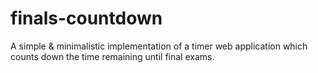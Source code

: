 # finals-countdown
A simple &amp; minimalistic implementation of a timer web application which counts down the time remaining until final exams. 
